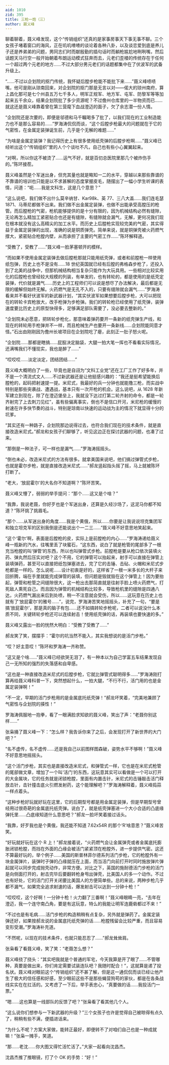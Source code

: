 ```yaml
---
aid: 1010
zid: 395
title: 三枪一炮（三）
author: 聂义峰
---
```


聊着聊着，聂义峰发现，这个“传销组织”还真的是家事房事天下事无事不聊。三个女孩子堵着窗口的海风，正在叽叽喳喳的谈论着各种八卦，以及谈恋爱到底是养儿子还是养弟弟的问题，男同志们时而献殷勤的插句话时而躺枪尴尬地咧咧嘴，然后话题天马行空一般开始朝着布朗运动模式狂奔而去，元老们歪楼的传统存在于任何一个超过两个元老的地方……不过大部分男元老们的话题都集中在了伏波军的武备升级上。

“……不过以企划院的抠门传统，我怀疑后膛步枪能不能批下来……”聂义峰啧啧嘴，他可是刚从琼南回来，对企划院的抠门那是无言以对——偌大的琼州南府，算上昌化那可是七个州县五万七千多人，明军正规军、地方军、屯军、防黎军等等加起来五千余众，结果企划院批了多少资源呢？不过儋州仓库里的一半物资而已……就这还是聂义峰靠着曾在第三营麾下血战澄迈的面子，欠了余志潜一份人情。

“企划院还是次要的，即便是邬德和马千瞩喝多了批了，以我们现在的工业制造能力也不是那么容易的……”罗海涛侃侃而谈，“这个后膛步枪最大的问题就在于它的气密性，在金属定装弹诞生前，几乎是个无解的难题……”

“为啥是金属定装弹？我记得历史上有很多使用纸壳弹的后膛步枪啊……”聂义峰已经听出这个“传销组织”里的人个个谈吐不凡，自己也有些小心翼翼起来。

“对啊，所以你这不被烫了……运气不好，就是百仞总医院里那几个被炸伤手的。”陈环接茬。

聂义峰虽然是个军迷出身，但充其量也就是略知一二的水平，穿越以来那些靠谱的不靠谱的培训也只能是以不求甚解的态度掌握皮毛，随摆出了一幅小学生听课的表情，问道：“呃……我是文科生，这是几个意思？”

“这么说吧，我们做不出什么莫辛纳甘、Kar98k、英 77、三八大盖……我们连毛瑟 1871、马蒂尼都做不出来。我们做不出金属定装弹，也做不出能承受高膛压的枪管。而后膛枪的气密，枪机能够提供的是十分有限的，因为机械结构必然有缝隙，无论再怎么精加工紧密贴合也还是有缝隙，有缝隙就会漏气，无解，更何况我们现在根本就没有这么高精尖的加工水平。而历史上后膛枪实现较完美的气密，其实得益于金属定装弹的出现，准确的说是铜质弹壳。简单来说，就是铜弹壳被火药燃气撑大，紧密贴合枪膛内壁，从而承担了主要的气密工作……”陈环解释道。

“受教了，受教了……”聂义峰一脸茅塞顿开的模样。

“而如果不使用金属定装弹去做后膛枪那就只能用纸壳弹，或者和前膛枪一样使用纸包弹，历史上也不是没有……18 世纪英国就已经有后膛的弗格森步枪了，还投入到了北美的战争中，但那机械结构相当复杂只能作为大玩具用。一些相对比较实用化的后膛枪也曾经较大规模的列装，有单发的，也有转轮的，都是使用的是纸壳定装弹，代价就是漏气……历史上的工程师们可以说是想尽了办法解决，最后都是无限的缓解但始终无解。火药燃气是无孔不入的，只要有缝隙就会漏气……”罗海涛看来并不看好伏波军的新武器计划，“其实伏波军如果想要后膛步枪，大可以把现在的转轮卡宾枪放大，改手枪弹为步枪弹。我们的转轮枪已经使用了纸壳弹，装弹速度要比历史上的原型快得多，足够满足部队需要了，没必要去整新的。”

“企划院未必愿意，把转轮步枪化，那意味着弹药要开一条新的纸壳弹生产线，和现在的转轮用手枪弹并不一样，而且枪械生产也要开一条新线……企划院能同意才怪。”石出由刚刚因为儋州长坡项目在企划院吃了瘪，此刻正一肚子怒火呢。

“企划院……那都是瞎搞……屁股决定脑袋，大腿一拍大笔一挥也不看看实际情况，还满嘴我们不懂现实，我也是醉了……”

“哎哎哎……淡定淡定，团结团结……”

聂义峰大概明白了一些，毕竟也是自诩为“文科工业党”还在工厂工作了好多年，并不是一个清流式文人……不过新武器还是让他挺感兴趣的：“我还是挺希望能换后膛枪的，起码把射速提一提。米尼式，我最好的兵一分钟也就能撸三枪，而实战中特别是那些突袭战、遭遇战，基本只有一次开枪的机会。这么说吧，从 1628 年新军建立到现在，除了在澄迈堡垒上，我就没下达过打第二轮齐射的命令，都是一轮齐射完了上去刺刀见红”，虽有些偏离事实，倒也不是信口开河，米尼枪的缓慢的射速在许多快节奏的战斗，特别是琼南以快速的运动战为主的情况下就显得十分的坑爹。

“其实还有一种路子，企划院那边说得过去，也符合我们现在的技术条件，就是直接改造米尼式。”郝龙和女孩子们聊够了，听见这边正在探讨武器的问题，也凑了过来。

“那倒是一种法子，可一样也是漏气……”罗海涛摇摇头。

“倒也未必，改造米尼式的方法有很多。就拿美国来说吧，他们搞过弹管式步枪，也就是霍尔步枪，就是直接改造米尼式……”郝龙竖起指头摇了摇，马上就被陈环打断了。

“老大，‘放屁霍尔’的大名你不知道啊？”陈环苦笑。

聂义峰又懵了，弱弱的举手提问：“那个……这又是个啥？”

“我靠，我说老聂，你好歹也是个军迷出身，还算是久经沙场了，这泥马你都不知道？”陈环挑了挑眉毛。

“那个……从军迷出身的角度……我是个黄俄，所以……你要是让我说说坦克集团军和独立坦克军的区别我倒是还能说出个一二三……”聂义峰不好意思地笑起来。

“这个‘霍尔’啊，表面是后膛枪的皮，实际上是前膛枪的内心……”罗海涛递给聂义峰一瓶新的汽水，往嘴里丢了块蜜石，“这东西，说白了就是枪管的尾部多了一根充当枪膛的叫‘弹管’的东西，所以也叫弹管式步枪。前膛枪是要从枪口依次装填火药、弹丸然后压实对吧？这个不用，它的弹管可以抬起来，射手可以直接在弹管上装填弹药，甚至可以直接把纸包弹塞进去，完了它的击锤、击砧、火帽和米尼式步枪都是一样的。怎么说呢……设计初衷是好的，这样省了一根一米多长的大杆子来回折腾，端在手里就能完成弹管的装填，但问题是毁就毁在这个弹管上！因为要抬起，弹管和枪管之间缝隙很大，这一枪出去那简直就是往射手脸上喷火药燃气，打死敌人熏死自己。而且因为弹管的机械结构比较多，导致枪机里的缝隙是四通八达，火药燃气漏出来后到处喷，稍一不注意就会受伤，所以……这玩意在历史上也就有了‘放屁霍尔’的雅号……”，说完，罗海涛苦笑地摇摇头，补充了一句，“要是搞‘放屁霍尔’，那是真的脑子有包……还不如搞转轮步枪呢，二者可以说没什么本质不同，关键转轮步枪还可以连续射击！使用纸壳弹的话，再装填也要快速的多。”

聂义峰又露出一脸的恍然大明白：“受教了受教了……”

郝龙笑了笑，摆摆手：“霍尔的坑当然不能入，其实我想说的是活门步枪。”

“哎？好主意哎！”陈环和罗海涛一齐称赞。

“这又是个啥……”聂义峰已经欲哭无泪了，有一种本以为自己学富五车结果发现自己一无所知的强烈的失落感和自卑感。

“这也是一种直接改造米尼式的后膛步枪，它就比弹管式聪明得多……”罗海涛刚打算再给聂义峰科普一下，突然想起什么，一拍大腿，“不行不行，活门用的也是金属定装弹啊！”

“不一定，早期的活门步枪用的是金属底托纸壳弹！”郝龙坏笑着，“完美地兼顾了气密性与企划院的揍性！”

罗海涛佩服地一抱拳，看了一眼满脸求知欲的聂义峰，笑出了声：“老聂你别这样……”

张枭捅了聂义峰一下：“怎么样？我告诉你来了之后，会发现打开了新世界的大门吧？”

“名不虚传，名不虚传……还是我自己以前图样图森破，姿势水平不够啊！”聂义峰不好意思地摇摇头。

“这个活门步枪，其实也是直接改造米尼式，和弹管式一样，它也是在米尼式枪管的尾部做文章，增加了一个叫‘活门’的东西，这玩意其实可以看做是一个可以打开的大金属块，它的任务就是闭锁枪膛，里面有内置击针，米尼式的击锤敲击活门释放击针，击针撞击底火引燃发射药，这个能理解吧？”罗海涛解释着，聂义峰捣蒜一样点着头。

“这种步枪好玩就好玩在这里，它的后期型号都是用金属定装弹，但是早期型号曾经用过很奇葩的金属底托纸壳弹。说白了，就是纸壳弹塞进一个大小合适的凸底缘弹托里……凸底缘知道什么意思吧？”郝龙一脸坏笑着接过话头。

“我靠，好歹我也是个黄俄，我还能不知道 7.62x54R 的那个‘R’啥意思？”聂义峰苦笑。

“好玩就好玩在这个 R 上！”郝龙接着说，“火药燃气会让金属弹壳或者金属底托膨胀闭锁枪膛，而挡在外面的凸缘会被活门紧紧顶在枪膛外，进一步提供气密。这还不算最好玩的，举个例子……美国的斯普林菲尔德系列活门步枪，它的枪膛外有一块金属弹片，装弹时子弹的凸缘就压在上面，而当活门向前打开时同时施放弹片弹起就可以同步完成抛壳动作，非常方便。对比之下，英国的施耐德活门步枪的活门是向侧面打开的，射击完毕后要翻转枪身甩出弹壳，比美国人的多一个动作。不过也有好处，它的活门打开关闭要比美国人的方便简单些。总的来说，两种步枪几乎都不漏气，如果完全追求射速的话，爆发射击可以达到一分钟十枪！”

“哎哎哎，这个好啊！一分钟十枪！火力翻了三番啊！”聂义峰眼睛一亮，“去年在澄迈，我一个连守南凸角，要是有这玩意，特么的我能让明军连鹿砦都过不来！”

“不过也是有毛病……活门步枪的构造稍稍有点复杂，另外就是弹药了。金属定装弹还好，如果按郝龙说的金属底托纸壳弹的话……枪膛残留会比较严重，而且容易变形受潮。”罗海涛补充道。

“不然呢，以现在的技术条件，也就只能忍忍了……”郝龙耸耸肩。

张枭看了看聂义峰，笑了笑：“老聂怎么想？”

聂义峰挠了挠头：“其实吧我就是个普通的军宅，今天我算是开了眼了……不管哪种，真要是做出来，你们肯定需要试装连队吧？我随时配合！”，这就算是递了投名状。聂义峰对眼前这个“传销组织”还不甚了解，但是这一通侃侃而谈已经让他产生了极大的信任感和好感，至少眼前这些不是那些蝇营狗苟的家伙，都是在各条战线实实在在扛活的。又考虑了一下后，举手表忠心，“真要做的话……我投活门一票。”

“嗯……这也算是一线部队的反馈了吧？”张枭看了看其他几个人。

“这么说你们想参与一下新武器的升级？”三个女孩子也许是觉得自己被晾得有点久了，稍稍有些不满，便插进话来。

“为什么不呢？方案大家做，能转正最好，即便转不了对咱们自己也是一种成就嘛！”张枭一摊手，笑道。

“那……老沈……你大图又得忙活忙活了。”大家一起看向沈昌杰。

沈昌杰推了推眼镜，打了个 OK 的手势：“好！”
